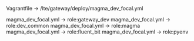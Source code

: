 

Vagrantfile -> /lte/gateway/deploy/magma_dev_focal.yml



magma_dev_focal.yml -> role:gateway_dev
magma_dev_focal.yml -> role:dev_common
magma_dev_focal.yml -> role:magma
magma_dev_focal.yml -> role:fluent_bit
magma_dev_focal.yml -> role:pyenv

